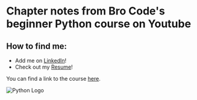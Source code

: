# Chapter notes from Bro Code's beginner Python course on Youtube

## How to find me:
- Add me on [LinkedIn](www.linkedin.com/in/bryant-logan)!
- Check out my [Resume](bryantlogan.com)!

You can find a link to the course [here](https://www.youtube.com/watch?v=XKHEtdqhLK8&t=3677s).

![Python Logo](https://upload.wikimedia.org/wikipedia/commons/thumb/c/c3/Python-logo-notext.svg/438px-Python-logo-notext.svg.png)